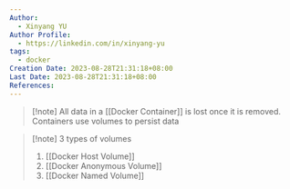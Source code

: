```yaml
---
Author:
  - Xinyang YU
Author Profile:
  - https://linkedin.com/in/xinyang-yu
tags:
  - docker
Creation Date: 2023-08-28T21:31:18+08:00
Last Date: 2023-08-28T21:31:18+08:00
References:
---
```

>[!note] All data in a [[Docker Container]] is lost once it is removed. Containers use volumes to persist data

>[!note] 3 types of volumes
>1. [[Docker Host Volume]]
>2. [[Docker Anonymous Volume]]
>3. [[Docker Named Volume]]